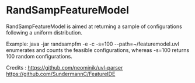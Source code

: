# RandSampFeatureModel
RandSampFeatureModel is aimed at returning a sample of configurations following a uniform distribution.

Example:
java -jar randsampfm -e -c -s=100 --path=~/featuremodel.uvl
enumerates and counts the feasible configurations, whereas -s=100 returns 100 random configurations. 

Credits :
https://github.com/neominik/uvl-parser
https://github.com/SundermannC/FeatureIDE
